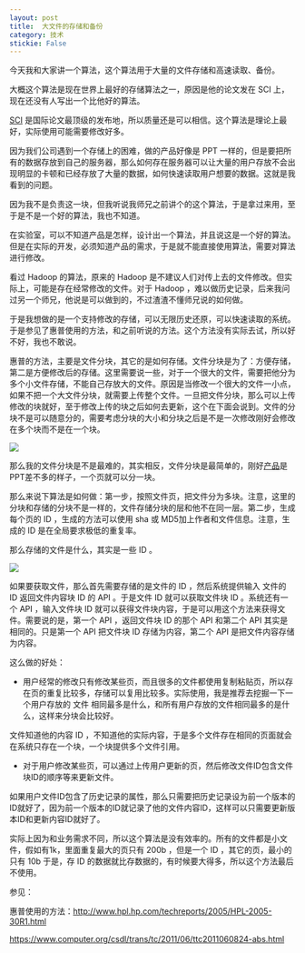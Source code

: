 ```yaml
---
layout: post
title:  大文件的存储和备份 
category: 技术 
stickie: False
---
```


今天我和大家讲一个算法，这个算法用于大量的文件存储和高速读取、备份。

<!-- csdn -->
<!--more-->

<div id="toc"></div>


大概这个算法是现在世界上最好的存储算法之一，原因是他的论文发在 SCI 上，现在还没有人写出一个比他好的算法。

[SCI](http://baike.baidu.com/link?url=YpzlYfWxJ4cspfEhggdmdYSi5M6DBtlfu7Y7Zr7fLhLMJMVML0petB7GxwcWPf4z5NVGi4OSeAa5VuLs6BC8P3o_B4u-ZaZ_L6JD87rYxKAdNxuEHF9140YLM4FkF9k35mVIFtpjJsHcoZRw7XuBlALkCZjjW0vm-5B1tPmPA67UyuiCNsOzBDtIga9c6HQP) 是国际论文最顶级的发布地，所以质量还是可以相信。这个算法是理论上最好，实际使用可能需要修改好多。

因为我们公司遇到一个存储上的困难，做的产品好像是 PPT 一样的，但是要把所有的数据存放到自己的服务器，那么如何存在服务器可以让大量的用户存放不会出现明显的卡顿和已经存放了大量的数据，如何快速读取用户想要的数据。这就是我看到的问题。

因为我不是负责这一块，但我听说我师兄之前讲个的这个算法，于是拿过来用，至于是不是一个好的算法，我也不知道。

在实验室，可以不知道产品是怎样，设计出一个算法，并且说这是一个好的算法。但是在实际的开发，必须知道产品的需求，于是就不能直接使用算法，需要对算法进行修改。

看过 Hadoop 的算法，原来的 Hadoop 是不建议人们对传上去的文件修改。但实际上，可能是存在经常修改的文件。对于 Hadoop ，难以做历史记录，后来我问过另一个师兄，他说是可以做到的，不过渣渣不懂师兄说的如何做。

于是我想做的是一个支持修改的存储，可以无限历史还原，可以快速读取的系统。于是参见了惠普使用的方法，和之前听说的方法。这个方法没有实际去试，所以好不好，我也不敢说。

惠普的方法，主要是文件分块，其它的是如何存储。文件分块是为了：方便存储，第二是方便修改后的存储。这里需要说一些，对于一个很大的文件，需要把他分为多个小文件存储，不能自己存放大的文件。原因是当修改一个很大的文件一小点，如果不把一个大文件分块，就需要上传整个文件。一旦把文件分块，那么可以上传修改的块就好，至于修改上传的块之后如何去更新，这个在下面会说到。文件的分块不是可以随意分的，需要考虑分块的大小和分块之后是不是一次修改刚好会修改在多个块而不是在一个块。

![](https://ooo.0o0.ooo/2017/02/05/589698833003f.jpg)

那么我的文件分块是不是最难的，其实相反，文件分块是最简单的，刚好[产品](http://www.seewo.com/products/software/easinote.html)是PPT差不多的样子，一个页就可以分一块。

那么来说下算法是如何做：第一步，按照文件页，把文件分为多块。注意，这里的分块和存储的分块不是一样的，文件存储分块的层和他不在同一层。第二步，生成每个页的 ID ，生成的方法可以使用 sha 或 MD5加上作者和文件信息。注意，生成的 ID 是在全局要求极低的重复率。

那么存储的文件是什么，其实是一些 ID 。

![](http://7xqpl8.com1.z0.glb.clouddn.com/0ded3df1-2e71-43e6-8638-69ee44314533201725112932.jpg)

如果要获取文件，那么首先需要存储的是文件的 ID ，然后系统提供输入 文件的 ID 返回文件内容块 ID 的 API 。于是文件 ID 就可以获取文件块 ID 。系统还有一个 API ，输入文件块 ID 就可以获得文件块内容，于是可以用这个方法来获得文件。需要说的是，第一个 API ，返回文件块 ID 的那个 API 和第二个 API  其实是相同的。只是第一个 API 把文件块 ID 存储为内容，第二个 API 是把文件内容存储为内容。

这么做的好处：

 - 用户经常的修改只有修改某些页，而且很多的文件都使用复制粘贴页，所以存在页的重复比较多，存储可以复用比较多。实际使用，我是推荐去挖掘一下一个用户存放的 文件 相同最多是什么，和所有用户存放的文件相同最多的是什么，这样来分块会比较好。

 文件知道他的内容 ID ，不知道他的实际内容，于是多个文件存在相同的页面就会在系统只存在一个块，一个块提供多个文件引用。

 - 对于用户修改某些页，可以通过上传用户更新的页，然后修改文件ID包含文件块ID的顺序等来更新文件。

  如果用户文件ID包含了历史记录的属性，那么只需要把历史记录设为前一个版本的ID就好了，因为前一个版本的ID就记录了他的文件内容ID，这样可以只需要更新版本ID和更新内容ID就好了。


实际上因为和业务需求不同，所以这个算法是没有效率的。所有的文件都是小文件，假如有1k，里面重复最大的页只有 200b ，但是一个 ID ，其它的页，最小的只有 10b 于是，存 ID 的数据就比存数据的，有时候要大得多，所以这个方法最后不使用。

参见：

惠普使用的方法：http://www.hpl.hp.com/techreports/2005/HPL-2005-30R1.html

https://www.computer.org/csdl/trans/tc/2011/06/ttc2011060824-abs.html
